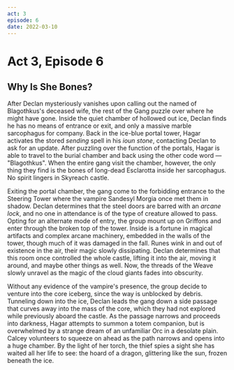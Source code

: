 ```yaml
---
act: 3
episode: 6
date: 2022-03-10
---
```

# Act 3, Episode 6
## Why Is She Bones?
After Declan mysteriously vanishes upon calling out the named of Blagothkus's deceased wife, the rest of the Gang puzzle over where he might have gone. Inside the quiet chamber of hollowed out ice, Declan finds he has no means of entrance or exit, and only a massive marble sarcophagus for company. Back in the ice-blue portal tower, Hagar activates the stored *sending* spell in his *ioun stone*, contacting Declan to ask for an update. After puzzling over the function of the portals, Hagar is able to travel to the burial chamber and back using the other code word — "Blagothkus". When the entire gang visit the chamber, however, the only thing they find is the bones of long-dead Esclarotta inside her sarcophagus. No spirit lingers in Skyreach castle.

Exiting the portal chamber, the gang come to the forbidding entrance to the Steering Tower where the vampire Sandesyl Morgia once met them in shadow. Declan determines that the steel doors are barred with an *arcane lock*, and no one in attendance is of the type of creature allowed to pass. Opting for an alternate mode of entry, the group mount up on Griffons and enter through the broken top of the tower. Inside is a fortune in magical artifacts and complex arcane machinery, embedded in the walls of the tower, though much of it was damaged in the fall. Runes wink in and out of existence in the air, their magic slowly dissipating. Declan determines that this room once controlled the whole castle, lifting it into the air, moving it around, and maybe other things as well. Now, the threads of the Weave slowly unravel as the magic of the cloud giants fades into obscurity.

Without any evidence of the vampire's presence, the group decide to venture into the core iceberg, since the way is unblocked by debris. Tunneling down into the ice, Declan leads the gang down a side passage that curves away into the mass of the core, which they had not explored while previously aboard the castle. As the passage narrows and proceeds into darkness, Hagar attempts to summon a totem companion, but is overwhelmed by a strange dream of an unfamiliar Orc in a desolate plain. Calcey volunteers to squeeze on ahead as the path narrows and opens into a huge chamber. By the light of her torch, the thief spies a sight she has waited all her life to see: the hoard of a dragon, glittering like the sun, frozen beneath the ice.



